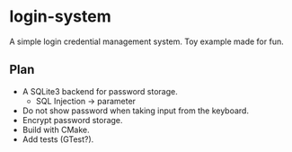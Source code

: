 # login-system
A simple login credential management system. Toy example made for fun. 

## Plan
- A SQLite3 backend for password storage. 
  - SQL Injection -> parameter
- Do not show password when taking input from the keyboard. 
- Encrypt password storage. 
- Build with CMake. 
- Add tests (GTest?).